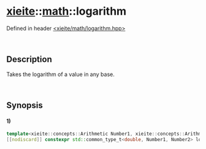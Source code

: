 # [xieite](../../xieite.md)\:\:[math](../../math.md)\:\:logarithm
Defined in header [<xieite/math/logarithm.hpp>](../../../include/xieite/math/logarithm.hpp)

&nbsp;

## Description
Takes the logarithm of a value in any base.

&nbsp;

## Synopsis
#### 1)
```cpp
template<xieite::concepts::Arithmetic Number1, xieite::concepts::Arithmetic Number2>
[[nodiscard]] constexpr std::common_type_t<double, Number1, Number2> logarithm(Number1 base, Number2 value) noexcept;
```
